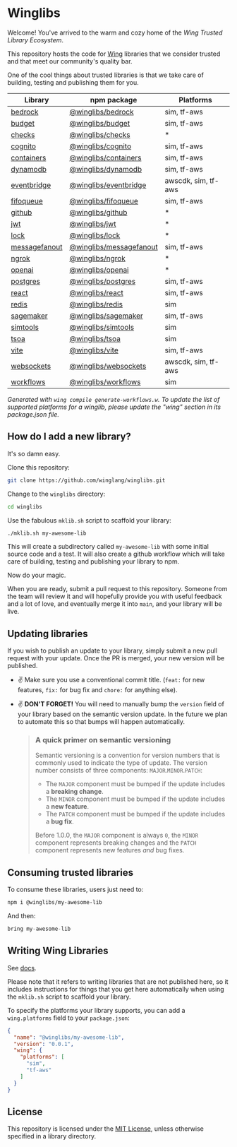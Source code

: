 # Winglibs

Welcome! You've arrived to the warm and cozy home of the *Wing Trusted Library Ecosystem*.

This repository hosts the code for [Wing](https://winglang.io) libraries that we consider trusted
and that meet our community's quality bar.

One of the cool things about trusted libraries is that we take care of building, testing and
publishing them for you.

<!-- WINGLIBS_TOC_START -->

| Library | npm package | Platforms |
| --- | --- | --- |
| [bedrock](./bedrock) | [@winglibs/bedrock](https://www.npmjs.com/package/@winglibs/bedrock) | sim, tf-aws |
| [budget](./budget) | [@winglibs/budget](https://www.npmjs.com/package/@winglibs/budget) | sim, tf-aws |
| [checks](./checks) | [@winglibs/checks](https://www.npmjs.com/package/@winglibs/checks) | * |
| [cognito](./cognito) | [@winglibs/cognito](https://www.npmjs.com/package/@winglibs/cognito) | sim, tf-aws |
| [containers](./containers) | [@winglibs/containers](https://www.npmjs.com/package/@winglibs/containers) | sim, tf-aws |
| [dynamodb](./dynamodb) | [@winglibs/dynamodb](https://www.npmjs.com/package/@winglibs/dynamodb) | sim, tf-aws |
| [eventbridge](./eventbridge) | [@winglibs/eventbridge](https://www.npmjs.com/package/@winglibs/eventbridge) | awscdk, sim, tf-aws |
| [fifoqueue](./fifoqueue) | [@winglibs/fifoqueue](https://www.npmjs.com/package/@winglibs/fifoqueue) | sim, tf-aws |
| [github](./github) | [@winglibs/github](https://www.npmjs.com/package/@winglibs/github) | * |
| [jwt](./jwt) | [@winglibs/jwt](https://www.npmjs.com/package/@winglibs/jwt) | * |
| [lock](./lock) | [@winglibs/lock](https://www.npmjs.com/package/@winglibs/lock) | * |
| [messagefanout](./messagefanout) | [@winglibs/messagefanout](https://www.npmjs.com/package/@winglibs/messagefanout) | sim, tf-aws |
| [ngrok](./ngrok) | [@winglibs/ngrok](https://www.npmjs.com/package/@winglibs/ngrok) | * |
| [openai](./openai) | [@winglibs/openai](https://www.npmjs.com/package/@winglibs/openai) | * |
| [postgres](./postgres) | [@winglibs/postgres](https://www.npmjs.com/package/@winglibs/postgres) | sim, tf-aws |
| [react](./react) | [@winglibs/react](https://www.npmjs.com/package/@winglibs/react) | sim, tf-aws |
| [redis](./redis) | [@winglibs/redis](https://www.npmjs.com/package/@winglibs/redis) | sim |
| [sagemaker](./sagemaker) | [@winglibs/sagemaker](https://www.npmjs.com/package/@winglibs/sagemaker) | sim, tf-aws |
| [simtools](./simtools) | [@winglibs/simtools](https://www.npmjs.com/package/@winglibs/simtools) | sim |
| [tsoa](./tsoa) | [@winglibs/tsoa](https://www.npmjs.com/package/@winglibs/tsoa) | sim |
| [vite](./vite) | [@winglibs/vite](https://www.npmjs.com/package/@winglibs/vite) | sim, tf-aws |
| [websockets](./websockets) | [@winglibs/websockets](https://www.npmjs.com/package/@winglibs/websockets) | awscdk, sim, tf-aws |
| [workflows](./workflows) | [@winglibs/workflows](https://www.npmjs.com/package/@winglibs/workflows) | sim |

_Generated with `wing compile generate-workflows.w`. To update the list of supported platforms for a winglib, please update the "wing" section in its package.json file._

<!-- WINGLIBS_TOC_END -->

## How do I add a new library?

It's so damn easy.

Clone this repository:

```sh
git clone https://github.com/winglang/winglibs.git
```

Change to the `winglibs` directory:

```sh
cd winglibs
```

Use the fabulous `mklib.sh` script to scaffold your library:

```sh
./mklib.sh my-awesome-lib
```

This will create a subdirectory called `my-awesome-lib` with some initial source code and a test. It
will also create a github workflow which will take care of building, testing and publishing your
library to npm.

Now do your magic.

When you are ready, submit a pull request to this repository. Someone from the team will review it
and will hopefully provide you with useful feedback and a lot of love, and eventually merge it into
`main`, and your library will be live.

## Updating libraries

If you wish to publish an update to your library, simply submit a new pull request with your update.
Once the PR is merged, your new version will be published.

- :v: Make sure you use a conventional commit title. (`feat:` for new features, `fix:` for bug fix
  and `chore:` for anything else).
- :v: **DON'T FORGET!** You will need to manually bump the `version` field of your library based on
the semantic version update. In the future we plan to automate this so that bumps will happen
automatically.

  > ### A quick primer on semantic versioning
  > 
  > Semantic versioning is a convention for version numbers that is commonly used to indicate the type
  > of update. The version number consists of three components: `MAJOR`.`MINOR`.`PATCH`:
  >
  > * The `MAJOR` component must be bumped if the update includes a **breaking change**.
  > * The `MINOR` component must be bumped if the update includes a **new feature**.
  > * The `PATCH` component must be bumped if the update includes a **bug fix**.
  >
  > Before 1.0.0, the `MAJOR` component is always `0`, the `MINOR` component represents breaking
  > changes and the `PATCH` component represents new features *and* bug fixes.

## Consuming trusted libraries

To consume these libraries, users just need to:

```sh
npm i @winglibs/my-awesome-lib
```

And then:

```js
bring my-awesome-lib
```

## Writing Wing Libraries

See [docs](https://www.winglang.io/docs/libraries#creating-a-wing-library).

Please note that it refers to writing libraries that are not published here, so it includes instructions for things that you get here automatically when using the `mklib.sh` script to scaffold your library.

To specify the platforms your library supports, you can add a `wing.platforms` field to your `package.json`:

```json
{
  "name": "@winglibs/my-awesome-lib",
  "version": "0.0.1",
  "wing": {
    "platforms": [
      "sim",
      "tf-aws"
    ]
  }
}
```

## License

This repository is licensed under the [MIT License](./LICENSE), unless otherwise specified in a
library directory.
